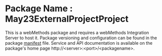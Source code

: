 # Package Name : May23ExternalProjectProject
This is a webMethods package and requires a webMethods Integration Server to host it. Package versioning and configuration can be found in the package [manifest](./May23ExternalProjectProject/manifest.v3) file. Service and API documentation is available on the package's home page http://&lt;server&gt;:&lt;port&gt;/&lt;packagename>.
